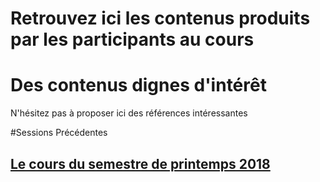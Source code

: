 # Retrouvez ici les contenus produits par les participants au cours


# Des contenus dignes d'intérêt
N'hésitez pas à proposer ici des références intéressantes


#Sessions Précédentes
## [Le cours du semestre de printemps 2018](https://explorweb.github.io/cours2018/)
